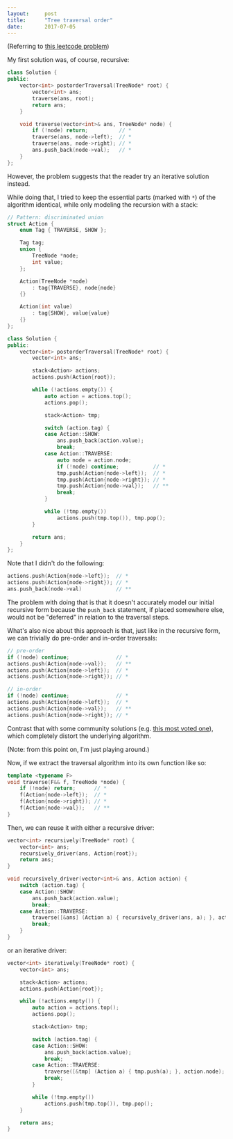 ```yaml
---
layout:     post
title:      "Tree traversal order"
date:       2017-07-05
---
```


(Referring to [this leetcode problem](https://leetcode.com/problems/binary-tree-postorder-traversal/))

My first solution was, of course, recursive:

```cpp
class Solution {
public:
    vector<int> postorderTraversal(TreeNode* root) {
        vector<int> ans;
        traverse(ans, root);
        return ans;
    }

    void traverse(vector<int>& ans, TreeNode* node) {
        if (!node) return;          // *
        traverse(ans, node->left);  // *
        traverse(ans, node->right); // *
        ans.push_back(node->val);   // *
    }
};
```

However, the problem suggests that the reader try an iterative solution instead.

While doing that, I tried to keep the essential parts (marked with `*`) of the algorithm identical, while only modeling the recursion with a stack:

```cpp
// Pattern: discriminated union
struct Action {
    enum Tag { TRAVERSE, SHOW };

    Tag tag;
    union {
        TreeNode *node;
        int value;
    };

    Action(TreeNode *node)
        : tag{TRAVERSE}, node{node}
    {}

    Action(int value)
        : tag{SHOW}, value{value}
    {}
};

class Solution {
public:
    vector<int> postorderTraversal(TreeNode* root) {
        vector<int> ans;

        stack<Action> actions;
        actions.push(Action{root});

        while (!actions.empty()) {
            auto action = actions.top();
            actions.pop();

            stack<Action> tmp;

            switch (action.tag) {
            case Action::SHOW:
                ans.push_back(action.value);
                break;
            case Action::TRAVERSE:
                auto node = action.node;
                if (!node) continue;           // *
                tmp.push(Action{node->left});  // *
                tmp.push(Action{node->right}); // *
                tmp.push(Action{node->val});   // **
                break;
            }

            while (!tmp.empty())
                actions.push(tmp.top()), tmp.pop();
        }

        return ans;
    }
};
```

Note that I didn't do the following:

```cpp
actions.push(Action{node->left});  // *
actions.push(Action{node->right}); // *
ans.push_back(node->val)           // **
```

The problem with doing that is that it doesn't accurately model our initial recursive form because the `push_back` statement, if placed somewhere else, would not be "deferred" in relation to the traversal steps.

What's also nice about this approach is that, just like in the recursive form, we can trivially do pre-order and in-order traversals:

```cpp
// pre-order
if (!node) continue;               // *
actions.push(Action{node->val});   // **
actions.push(Action{node->left});  // *
actions.push(Action{node->right}); // *

// in-order
if (!node) continue;               // *
actions.push(Action{node->left});  // *
actions.push(Action{node->val});   // **
actions.push(Action{node->right}); // *
```

Contrast that with some community solutions (e.g. [this most voted one](https://discuss.leetcode.com/topic/30632/preorder-inorder-and-postorder-iteratively-summarization)), which completely distort the underlying algorithm.

(Note: from this point on, I'm just playing around.)

Now, if we extract the traversal algorithm into its own function like so:

```cpp
template <typename F>
void traverse(F&& f, TreeNode *node) {
    if (!node) return;      // *
    f(Action{node->left});  // *
    f(Action{node->right}); // *
    f(Action{node->val});   // **
}
```

Then, we can reuse it with either a recursive driver:

```cpp
vector<int> recursively(TreeNode* root) {
    vector<int> ans;
    recursively_driver(ans, Action{root});
    return ans;
}

void recursively_driver(vector<int>& ans, Action action) {
    switch (action.tag) {
    case Action::SHOW:
        ans.push_back(action.value);
        break;
    case Action::TRAVERSE:
        traverse([&ans] (Action a) { recursively_driver(ans, a); }, action.node);
        break;
    }
}
```

or an iterative driver:

```cpp
vector<int> iteratively(TreeNode* root) {
    vector<int> ans;

    stack<Action> actions;
    actions.push(Action{root});

    while (!actions.empty()) {
        auto action = actions.top();
        actions.pop();

        stack<Action> tmp;

        switch (action.tag) {
        case Action::SHOW:
            ans.push_back(action.value);
            break;
        case Action::TRAVERSE:
            traverse([&tmp] (Action a) { tmp.push(a); }, action.node);
            break;
        }

        while (!tmp.empty())
            actions.push(tmp.top()), tmp.pop();
    }

    return ans;
}
```
